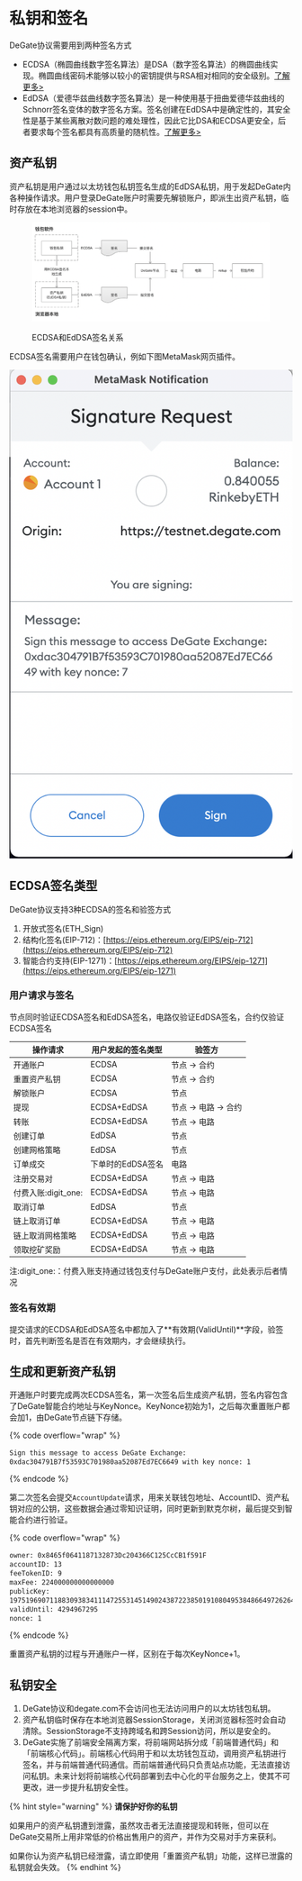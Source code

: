 # 私钥和签名

DeGate协议需要用到两种签名方式

* ECDSA（椭圆曲线数字签名算法）是DSA（数字签名算法）的椭圆曲线实现。椭圆曲线密码术能够以较小的密钥提供与RSA相对相同的安全级别。[了解更多>](https://en.wikipedia.org/wiki/Elliptic\_Curve\_Digital\_Signature\_Algorithm)
* EdDSA（爱德华兹曲线数字签名算法）是一种使用基于扭曲爱德华兹曲线的Schnorr签名变体的数字签名方案。签名创建在EdDSA中是确定性的，其安全性是基于某些离散对数问题的难处理性，因此它比DSA和ECDSA更安全，后者要求每个签名都具有高质量的随机性。[了解更多>](https://en.wikipedia.org/wiki/EdDSA)

## 资产私钥

资产私钥是用户通过以太坊钱包私钥签名生成的EdDSA私钥，用于发起DeGate内各种操作请求。用户登录DeGate账户时需要先解锁账户，即派生出资产私钥，临时存放在本地浏览器的session中。

<figure><img src="../.gitbook/assets/Screen Shot 2022-10-21 at 14.43.51.png" alt=""><figcaption><p>ECDSA和EdDSA签名关系</p></figcaption></figure>

ECDSA签名需要用户在钱包确认，例如下图MetaMask网页插件。

![](<../.gitbook/assets/Screen Shot 2022-08-18 at 12.51.47 PM.png>)

## ECDSA签名类型

DeGate协议支持3种ECDSA的签名和验签方式

1. 开放式签名(ETH\_Sign)
2. 结构化签名(EIP-712)：[https://eips.ethereum.org/EIPS/eip-712](https://eips.ethereum.org/EIPS/eip-712)
3. 智能合约支持(EIP-1271)：[https://eips.ethereum.org/EIPS/eip-1271](https://eips.ethereum.org/EIPS/eip-1271)

### 用户请求与签名

节点同时验证ECDSA签名和EdDSA签名，电路仅验证EdDSA签名，合约仅验证ECDSA签名

| 操作请求             | 用户发起的签名类型   | 验签方            |
| ---------------- | ----------- | -------------- |
| 开通账户             | ECDSA       | 节点 -> 合约       |
| 重置资产私钥           | ECDSA       | 节点 -> 合约       |
| 解锁账户             | ECDSA       | 节点             |
| 提现               | ECDSA+EdDSA | 节点 -> 电路 -> 合约 |
| 转账               | ECDSA+EdDSA | 节点 -> 电路       |
| 创建订单             | EdDSA       | 节点             |
| 创建网格策略           | EdDSA       | 节点             |
| 订单成交             | 下单时的EdDSA签名 | 电路             |
| 注册交易对            | ECDSA+EdDSA | 节点 -> 电路       |
| 付费入账:digit\_one: | ECDSA+EdDSA | 节点 -> 电路       |
| 取消订单             | EdDSA       | 节点             |
| 链上取消订单           | ECDSA+EdDSA | 节点 -> 电路       |
| 链上取消网格策略         | ECDSA+EdDSA | 节点 -> 电路       |
| 领取挖矿奖励           | ECDSA+EdDSA | 节点 -> 电路       |

注:digit\_one:：付费入账支持通过钱包支付与DeGate账户支付，此处表示后者情况

### 签名有效期

提交请求的ECDSA和EdDSA签名中都加入了**有效期(ValidUntil)**字段，验签时，首先判断签名是否在有效期内，才会继续执行。

## 生成和更新资产私钥

开通账户时要完成两次ECDSA签名，第一次签名后生成资产私钥，签名内容包含了DeGate智能合约地址与KeyNonce。KeyNonce初始为1，之后每次重置账户都会加1，由DeGate节点链下存储。

{% code overflow="wrap" %}
```markup
Sign this message to access DeGate Exchange: 0xdac304791B7f53593C701980aa52087Ed7EC6649 with key nonce: 1
```
{% endcode %}

第二次签名会提交`AccountUpdate`请求，用来关联钱包地址、AccountID、资产私钥对应的公钥，这些数据会通过零知识证明，同时更新到默克尔树，最后提交到智能合约进行验证。

{% code overflow="wrap" %}
```
owner: 0x8465f0641187132873Dc204366C125CcCB1f591F
accountID: 13
feeTokenID: 9
maxFee: 224000000000000000
publicKey: 19751969071188309383411147255314514902438722385019108049538486649726264961725
validUntil: 4294967295
nonce: 1
```
{% endcode %}

重置资产私钥的过程与开通账户一样，区别在于每次KeyNonce+1。

## 私钥安全

1. DeGate协议和degate.com不会访问也无法访问用户的以太坊钱包私钥。
2. 资产私钥临时保存在本地浏览器SessionStorage，关闭浏览器标签时会自动清除。SessionStorage不支持跨域名和跨Session访问，所以是安全的。
3. DeGate实施了前端安全隔离方案，将前端网站拆分成「前端普通代码」和「前端核心代码」。前端核心代码用于和以太坊钱包互动，调用资产私钥进行签名，并与前端普通代码通信。而前端普通代码只负责站点功能，无法直接访问私钥。未来计划将前端核心代码部署到去中心化的平台服务之上，使其不可更改，进一步提升私钥安全性。

{% hint style="warning" %}
**请保护好你的私钥**

如果用户的资产私钥遭到泄露，虽然攻击者无法直接提现和转账，但可以在DeGate交易所上用非常低的价格出售用户的资产，并作为交易对手方来获利。

如果你认为资产私钥已经泄露，请立即使用「重置资产私钥」功能，这样已泄露的私钥就会失效。
{% endhint %}
